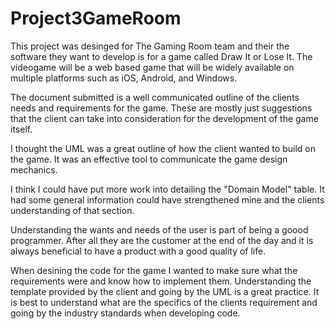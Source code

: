 # Project3GameRoom
This project was desinged for The Gaming Room team and their the software they want to develop is for a game called Draw It or Lose It. The videogame will be a web based game that will be widely available on multiple platforms such as iOS, Android, and Windows. 

The document submitted is a well communicated outline of the clients needs and requirements for the game. These are mostly just suggestions that the client can take into consideration for the development of the game itself. 

I thought the UML was a great outline of how the client wanted to build on the game. It was an effective tool to communicate the game design mechanics. 

I think I could have put more work into detailing the "Domain Model" table. It had some general information could have strengthened mine and the clients understanding of that section. 

Understanding the wants and needs of the user is part of being a goood programmer. After all they are the customer at the end of the day and it is always beneficial to have a product with a good quality of life. 

When desining the code for the game I wanted to make sure what the requirements were and know how to implement them. Understanding the template provided by the client and going by the UML is a great practice. It is best to understand what are the specifics of the clients requirement and going by the industry standards when developing code. 
